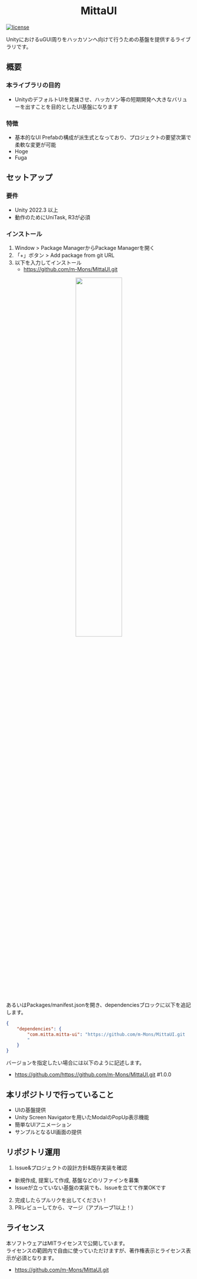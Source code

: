 <h1 align="center">MittaUI</h1>

[![license](https://img.shields.io/badge/LICENSE-MIT-green.svg)](LICENSE.md)

UnityにおけるuGUI周りをハッカソンへ向けて行うための基盤を提供するライブラリです。

## 概要

### 本ライブラリの目的
- UnityのデフォルトUIを発展させ、ハッカソン等の短期開発へ大きなバリューを出すことを目的としたUI基盤になります

### 特徴
- 基本的なUI Prefabの構成が派生式となっており、プロジェクトの要望次第で柔軟な変更が可能
- Hoge
- Fuga

## セットアップ

### 要件
* Unity 2022.3 以上
* 動作のためにUniTask, R3が必須

### インストール
1. Window > Package ManagerからPackage Managerを開く
2. 「+」ボタン > Add package from git URL
3. 以下を入力してインストール
   * https://github.com/m-Mons/MittaUI.git
   

<p align="center">
  <img width="50%" src="https://github.com/m-Mons/MittaUI/assets/64365341/3e4e5aba-0322-4503-808b-fe43c89bce39.png">
</p>

あるいはPackages/manifest.jsonを開き、dependenciesブロックに以下を追記します。

```json
{
    "dependencies": {
        "com.mitta.mitta-ui": "https://github.com/m-Mons/MittaUI.git
        "
    }
}
```

バージョンを指定したい場合には以下のように記述します。

* https://github.com/https://github.com/m-Mons/MittaUI.git
#1.0.0

## 本リポジトリで行っていること
* UIの基盤提供
* Unity Screen Navigatorを用いたModalのPopUp表示機能
* 簡単なUIアニメーション
* サンプルとなるUI画面の提供

## リポジトリ運用
1. Issue&プロジェクトの設計方針&既存実装を確認
- 新規作成, 提案して作成, 基盤などのリファインを募集
- Issueが立っていない基盤の実装でも、Issueを立てて作業OKです
2. 完成したらプルリクを出してください！
3. PRレビューしてから、マージ（アプルーブ1以上！）

## ライセンス
本ソフトウェアはMITライセンスで公開しています。  
ライセンスの範囲内で自由に使っていただけますが、著作権表示とライセンス表示が必須となります。

* https://github.com/m-Mons/MittaUI.git
